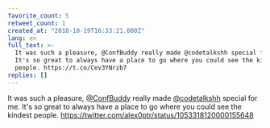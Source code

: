 ```yaml
---
favorite_count: 5
retweet_count: 1
created_at: "2018-10-19T16:33:21.000Z"
lang: en
full_text: >-
  It was such a pleasure, @ConfBuddy really made @codetalkshh special for me.
  It's so great to always have a place to go where you could see the kindest
  people. https://t.co/Cev3YNrzb7
replies: []
---
```


It was such a pleasure, [@ConfBuddy](https://twitter.com/ConfBuddy) really made
[@codetalkshh](https://twitter.com/codetalkshh) special for me. It's so great to
always have a place to go where you could see the kindest people.
<https://twitter.com/alex0ptr/status/1053318120000155648>
